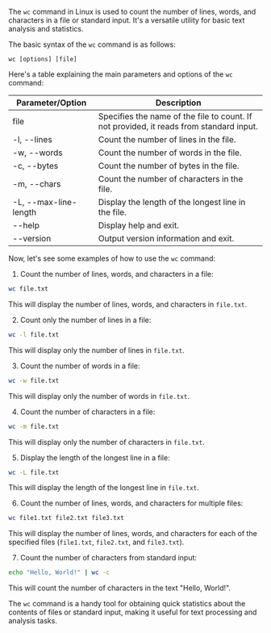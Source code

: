 The `wc` command in Linux is used to count the number of lines, words, and characters in a file or standard input. It's a versatile utility for basic text analysis and statistics.

The basic syntax of the `wc` command is as follows:

```
wc [options] [file]
```

Here's a table explaining the main parameters and options of the `wc` command:

| Parameter/Option | Description                                                          |
|------------------|----------------------------------------------------------------------|
| file             | Specifies the name of the file to count. If not provided, it reads from standard input. |
| -l, --lines      | Count the number of lines in the file.                                |
| -w, --words      | Count the number of words in the file.                                |
| -c, --bytes      | Count the number of bytes in the file.                                |
| -m, --chars      | Count the number of characters in the file.                           |
| -L, --max-line-length | Display the length of the longest line in the file.                |
| --help           | Display help and exit.                                               |
| --version        | Output version information and exit.                                  |

Now, let's see some examples of how to use the `wc` command:

1. Count the number of lines, words, and characters in a file:

```bash
wc file.txt
```

This will display the number of lines, words, and characters in `file.txt`.

2. Count only the number of lines in a file:

```bash
wc -l file.txt
```

This will display only the number of lines in `file.txt`.

3. Count the number of words in a file:

```bash
wc -w file.txt
```

This will display only the number of words in `file.txt`.

4. Count the number of characters in a file:

```bash
wc -m file.txt
```

This will display only the number of characters in `file.txt`.

5. Display the length of the longest line in a file:

```bash
wc -L file.txt
```

This will display the length of the longest line in `file.txt`.

6. Count the number of lines, words, and characters for multiple files:

```bash
wc file1.txt file2.txt file3.txt
```

This will display the number of lines, words, and characters for each of the specified files (`file1.txt`, `file2.txt`, and `file3.txt`).

7. Count the number of characters from standard input:

```bash
echo "Hello, World!" | wc -c
```

This will count the number of characters in the text "Hello, World!".

The `wc` command is a handy tool for obtaining quick statistics about the contents of files or standard input, making it useful for text processing and analysis tasks.

